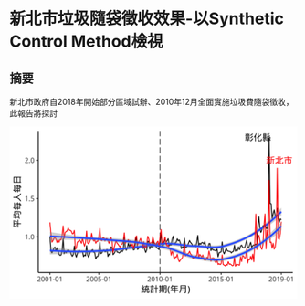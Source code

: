 # 新北市垃圾隨袋徵收效果-以Synthetic Control Method檢視


## 摘要
新北市政府自2018年開始部分區域試辦、2010年12月全面實施垃圾費隨袋徵收，此報告將探討


<img src="Changhua_NTP.png"></img>



